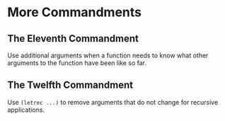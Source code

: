# More Commandments

## The Eleventh Commandment

Use additional arguments when a function needs to know what other arguments to the function have been like so far.


## The Twelfth Commandment

Use `(letrec ...)` to remove arguments that do not change for recursive applications. 
